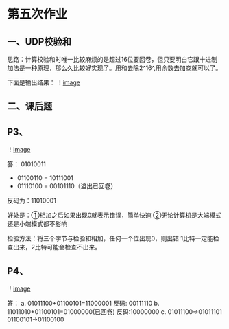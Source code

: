 第五次作业
======================

一、UDP校验和
----------------------------------------------------------------------------------
思路：计算校验和时唯一比较麻烦的是超过16位要回卷，但只要明白它跟十进制加法是一种原理，那么久比较好实现了。用和去除2^16^,用余数去加商就可以了。

下面是输出结果：
！[image](https://github.com/hewancai/HOMEWORK-5/blob/master/2017302580276/udp.png)


二、课后题
------------------------------------------------------------
P3、
---------
！[image](https://github.com/hewancai/HOMEWORK-5/blob/master/2017302580276/P3.png)

答：
     01010011
   + 01100110
   = 10111001
   + 01110100
   = 00101110（溢出已回卷）

  反码为：11010001

  好处是：①相加之后如果出现0就表示错误，简单快速
         ②无论计算机是大端模式还是小端模式都不影响

  检验方法：将三个字节与检验和相加，任何一个位出现0，则出错
           1比特一定能检查出来，2比特可能会检查不出来。
         

P4、
---------
！[image](https://github.com/hewancai/HOMEWORK-5/blob/master/2017302580276/P4.png)

答：
  a.  01011100+01100101=11000001
      反码: 00111110
  b.  11011010+01100101=01000000(已回卷)
      反码:10000000
  c.  01011100->01011101
      01100101->01100100
